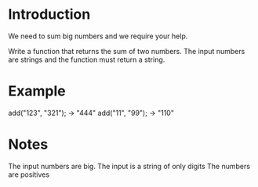# Introduction
We need to sum big numbers and we require your help.

Write a function that returns the sum of two numbers. The input numbers are strings and the function must return a string.

# Example
add("123", "321"); -> "444"
add("11", "99");   -> "110"

# Notes
The input numbers are big.
The input is a string of only digits
The numbers are positives